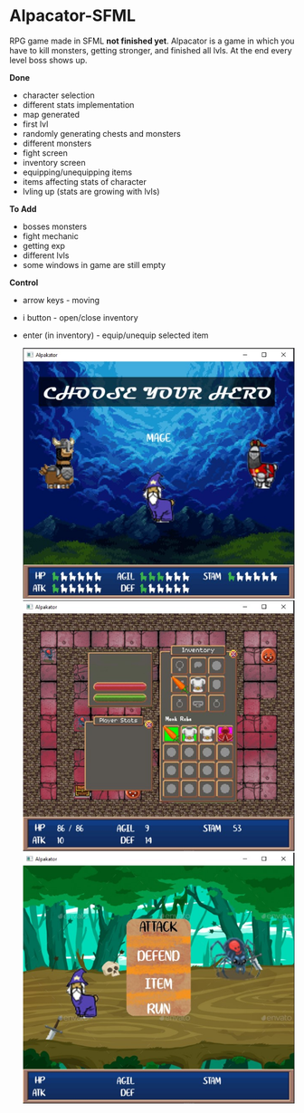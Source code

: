 # Alpacator-SFML

RPG game made in SFML **not finished yet**.
Alpacator is a game in which you have to kill monsters, getting stronger, and finished all lvls. At the end every level boss shows up.

**Done**
- character selection
- different stats implementation
- map generated
- first lvl
- randomly generating chests and monsters
- different monsters
- fight screen
- inventory screen
- equipping/unequipping items
- items affecting stats of character
- lvling up (stats are growing with lvls)

**To Add**
- bosses monsters
- fight mechanic
- getting exp
- different lvls
- some windows in game are still empty

**Control**
- arrow keys - moving
- i button - open/close inventory
- enter (in inventory) - equip/unequip selected item 

  <p float="left">
  <img src="alpacator1.jpg" alt="Image"/></div>
  <img src="alpacator2.jpg" alt="Image"/> </div>
  <img src="alpacator3.jpg" alt="Image"/></div>
  </p>
